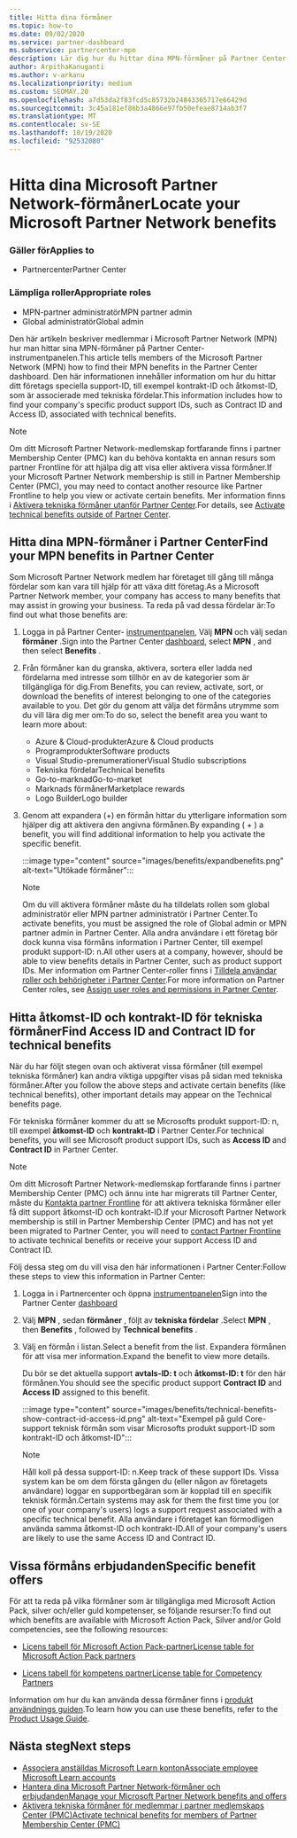 ```yaml
---
title: Hitta dina förmåner
ms.topic: how-to
ms.date: 09/02/2020
ms.service: partner-dashboard
ms.subservice: partnercenter-mpn
description: Lär dig hur du hittar dina MPN-förmåner på Partner Center-instrumentpanelen. Innehåller information om hur du hittar ditt åtkomst-ID och kontrakts-ID för tekniska förmåner.
author: ArpithaKanuganti
ms.author: v-arkanu
ms.localizationpriority: medium
ms.custom: SEOMAY.20
ms.openlocfilehash: a7d53da2f83fcd5c85732b24843365717e66429d
ms.sourcegitcommit: 3c45a181ef86b3a4866e97fb50efeae8714ab3f7
ms.translationtype: MT
ms.contentlocale: sv-SE
ms.lasthandoff: 10/19/2020
ms.locfileid: "92532080"
---
```

# <a name="locate-your-microsoft-partner-network-benefits"></a><span data-ttu-id="4c2b5-104">Hitta dina Microsoft Partner Network-förmåner</span><span class="sxs-lookup"><span data-stu-id="4c2b5-104">Locate your Microsoft Partner Network benefits</span></span> 

### <a name="applies-to"></a><span data-ttu-id="4c2b5-105">Gäller för</span><span class="sxs-lookup"><span data-stu-id="4c2b5-105">Applies to</span></span>

- <span data-ttu-id="4c2b5-106">Partnercenter</span><span class="sxs-lookup"><span data-stu-id="4c2b5-106">Partner Center</span></span>

### <a name="appropriate-roles"></a><span data-ttu-id="4c2b5-107">Lämpliga roller</span><span class="sxs-lookup"><span data-stu-id="4c2b5-107">Appropriate roles</span></span>

- <span data-ttu-id="4c2b5-108">MPN-partner administratör</span><span class="sxs-lookup"><span data-stu-id="4c2b5-108">MPN partner admin</span></span>
- <span data-ttu-id="4c2b5-109">Global administratör</span><span class="sxs-lookup"><span data-stu-id="4c2b5-109">Global admin</span></span>

<span data-ttu-id="4c2b5-110">Den här artikeln beskriver medlemmar i Microsoft Partner Network (MPN) hur man hittar sina MPN-förmåner på Partner Center-instrumentpanelen.</span><span class="sxs-lookup"><span data-stu-id="4c2b5-110">This article tells members of the Microsoft Partner Network (MPN) how to find their MPN benefits in the Partner Center dashboard.</span></span> <span data-ttu-id="4c2b5-111">Den här informationen innehåller information om hur du hittar ditt företags speciella support-ID, till exempel kontrakt-ID och åtkomst-ID, som är associerade med tekniska fördelar.</span><span class="sxs-lookup"><span data-stu-id="4c2b5-111">This information includes how to find your company's specific product support IDs, such as Contract ID and Access ID, associated with technical benefits.</span></span>

>[!NOTE]
> <span data-ttu-id="4c2b5-112">Om ditt Microsoft Partner Network-medlemskap fortfarande finns i partner Membership Center (PMC) kan du behöva kontakta en annan resurs som partner Frontline för att hjälpa dig att visa eller aktivera vissa förmåner.</span><span class="sxs-lookup"><span data-stu-id="4c2b5-112">If your Microsoft Partner Network membership is still in Partner Membership Center (PMC), you may need to contact another resource like Partner Frontline to help you view or activate certain benefits.</span></span> <span data-ttu-id="4c2b5-113">Mer information finns i [Aktivera tekniska förmåner utanför Partner Center](partner-membership-center-tech-benefits-activate.md).</span><span class="sxs-lookup"><span data-stu-id="4c2b5-113">For details, see [Activate technical benefits outside of Partner Center](partner-membership-center-tech-benefits-activate.md).</span></span>

## <a name="find-your-mpn-benefits-in-partner-center"></a><span data-ttu-id="4c2b5-114">Hitta dina MPN-förmåner i Partner Center</span><span class="sxs-lookup"><span data-stu-id="4c2b5-114">Find your MPN benefits in Partner Center</span></span>

<span data-ttu-id="4c2b5-115">Som Microsoft Partner Network medlem har företaget till gång till många fördelar som kan vara till hjälp för att växa ditt företag.</span><span class="sxs-lookup"><span data-stu-id="4c2b5-115">As a Microsoft Partner Network member, your company has access to many benefits that may assist in growing your business.</span></span> <span data-ttu-id="4c2b5-116">Ta reda på vad dessa fördelar är:</span><span class="sxs-lookup"><span data-stu-id="4c2b5-116">To find out what those benefits are:</span></span>

1. <span data-ttu-id="4c2b5-117">Logga in på Partner Center- [instrumentpanelen](https://partner.microsoft.com/dashboard/home), Välj **MPN** och välj sedan **förmåner** .</span><span class="sxs-lookup"><span data-stu-id="4c2b5-117">Sign into the Partner Center [dashboard](https://partner.microsoft.com/dashboard/home), select **MPN** , and then select **Benefits** .</span></span>

2. <span data-ttu-id="4c2b5-118">Från förmåner kan du granska, aktivera, sortera eller ladda ned fördelarna med intresse som tillhör en av de kategorier som är tillgängliga för dig.</span><span class="sxs-lookup"><span data-stu-id="4c2b5-118">From Benefits, you can review, activate, sort, or download the benefits of interest belonging to one of the categories available to you.</span></span> <span data-ttu-id="4c2b5-119">Det gör du genom att välja det förmåns utrymme som du vill lära dig mer om:</span><span class="sxs-lookup"><span data-stu-id="4c2b5-119">To do so, select the benefit area you want to learn more about:</span></span>

   - <span data-ttu-id="4c2b5-120">Azure & Cloud-produkter</span><span class="sxs-lookup"><span data-stu-id="4c2b5-120">Azure & Cloud products</span></span>
   - <span data-ttu-id="4c2b5-121">Programprodukter</span><span class="sxs-lookup"><span data-stu-id="4c2b5-121">Software products</span></span>
   - <span data-ttu-id="4c2b5-122">Visual Studio-prenumerationer</span><span class="sxs-lookup"><span data-stu-id="4c2b5-122">Visual Studio subscriptions</span></span>
   - <span data-ttu-id="4c2b5-123">Tekniska fördelar</span><span class="sxs-lookup"><span data-stu-id="4c2b5-123">Technical benefits</span></span>
   - <span data-ttu-id="4c2b5-124">Go-to-marknad</span><span class="sxs-lookup"><span data-stu-id="4c2b5-124">Go-to-market</span></span>
   - <span data-ttu-id="4c2b5-125">Marknads förmåner</span><span class="sxs-lookup"><span data-stu-id="4c2b5-125">Marketplace rewards</span></span>
   - <span data-ttu-id="4c2b5-126">Logo Builder</span><span class="sxs-lookup"><span data-stu-id="4c2b5-126">Logo builder</span></span>

3. <span data-ttu-id="4c2b5-127">Genom att expandera (+) en förmån hittar du ytterligare information som hjälper dig att aktivera den angivna förmånen.</span><span class="sxs-lookup"><span data-stu-id="4c2b5-127">By expanding ( + ) a benefit, you will find additional information to help you activate the specific benefit.</span></span>

   :::image type="content" source="images/benefits/expandbenefits.png" alt-text="Utökade förmåner":::

   > [!NOTE]
   > <span data-ttu-id="4c2b5-129">Om du vill aktivera förmåner måste du ha tilldelats rollen som global administratör eller MPN partner administratör i Partner Center.</span><span class="sxs-lookup"><span data-stu-id="4c2b5-129">To activate benefits, you must be assigned the role of Global admin or MPN partner admin in Partner Center.</span></span> <span data-ttu-id="4c2b5-130">Alla andra användare i ett företag bör dock kunna visa förmåns information i Partner Center, till exempel produkt support-ID: n.</span><span class="sxs-lookup"><span data-stu-id="4c2b5-130">All other users at a company, however, should be able to view benefits details in Partner Center, such as product support IDs.</span></span> <span data-ttu-id="4c2b5-131">Mer information om Partner Center-roller finns i [Tilldela användar roller och behörigheter i Partner Center](permissions-overview.md).</span><span class="sxs-lookup"><span data-stu-id="4c2b5-131">For more information on Partner Center roles, see [Assign user roles and permissions in Partner Center](permissions-overview.md).</span></span>

## <a name="find-access-id-and-contract-id-for-technical-benefits"></a><span data-ttu-id="4c2b5-132">Hitta åtkomst-ID och kontrakt-ID för tekniska förmåner</span><span class="sxs-lookup"><span data-stu-id="4c2b5-132">Find Access ID and Contract ID for technical benefits</span></span>

<span data-ttu-id="4c2b5-133">När du har följt stegen ovan och aktiverat vissa förmåner (till exempel tekniska förmåner) kan andra viktiga uppgifter visas på sidan med tekniska förmåner.</span><span class="sxs-lookup"><span data-stu-id="4c2b5-133">After you follow the above steps and activate certain benefits (like technical benefits), other important details may appear on the Technical benefits page.</span></span>

<span data-ttu-id="4c2b5-134">För tekniska förmåner kommer du att se Microsofts produkt support-ID: n, till exempel **åtkomst-ID** och **kontrakt-ID** i Partner Center.</span><span class="sxs-lookup"><span data-stu-id="4c2b5-134">For technical benefits, you will see Microsoft product support IDs, such as **Access ID** and **Contract ID** in Partner Center.</span></span>

>[!NOTE]
> <span data-ttu-id="4c2b5-135">Om ditt Microsoft Partner Network-medlemskap fortfarande finns i partner Membership Center (PMC) och ännu inte har migrerats till Partner Center, måste du [Kontakta partner Frontline](partner-membership-center-tech-benefits-activate.md) för att aktivera tekniska förmåner eller få ditt support åtkomst-ID och kontrakt-ID.</span><span class="sxs-lookup"><span data-stu-id="4c2b5-135">If your Microsoft Partner Network membership is still in Partner Membership Center (PMC) and has not yet been migrated to Partner Center, you will need to [contact Partner Frontline](partner-membership-center-tech-benefits-activate.md) to activate technical benefits or receive your support Access ID and Contract ID.</span></span>

 <span data-ttu-id="4c2b5-136">Följ dessa steg om du vill visa den här informationen i Partner Center:</span><span class="sxs-lookup"><span data-stu-id="4c2b5-136">Follow these steps to view this information in Partner Center:</span></span>

1. <span data-ttu-id="4c2b5-137">Logga in i Partnercenter och öppna [instrumentpanelen](https://partner.microsoft.com/dashboard/home)</span><span class="sxs-lookup"><span data-stu-id="4c2b5-137">Sign into the Partner Center [dashboard](https://partner.microsoft.com/dashboard/home)</span></span>

2. <span data-ttu-id="4c2b5-138">Välj **MPN** , sedan **förmåner** , följt av **tekniska fördelar** .</span><span class="sxs-lookup"><span data-stu-id="4c2b5-138">Select **MPN** , then **Benefits** , followed by **Technical benefits** .</span></span>

3. <span data-ttu-id="4c2b5-139">Välj en förmån i listan.</span><span class="sxs-lookup"><span data-stu-id="4c2b5-139">Select a benefit from the list.</span></span> <span data-ttu-id="4c2b5-140">Expandera förmånen för att visa mer information.</span><span class="sxs-lookup"><span data-stu-id="4c2b5-140">Expand the benefit to view more details.</span></span> 

   <span data-ttu-id="4c2b5-141">Du bör se det aktuella support **avtals-ID: t** och **åtkomst-ID: t** för den här förmånen.</span><span class="sxs-lookup"><span data-stu-id="4c2b5-141">You should see the specific product support **Contract ID** and **Access ID** assigned to this benefit.</span></span>  

   :::image type="content" source="images/benefits/technical-benefits-show-contract-id-access-id.png" alt-text="Exempel på guld Core-support teknisk förmån som visar Microsofts produkt support-ID som kontrakt-ID och åtkomst-ID":::

   > [!NOTE]
   > <span data-ttu-id="4c2b5-143">Håll koll på dessa support-ID: n.</span><span class="sxs-lookup"><span data-stu-id="4c2b5-143">Keep track of these support IDs.</span></span> <span data-ttu-id="4c2b5-144">Vissa system kan be om dem första gången du (eller någon av företagets användare) loggar en supportbegäran som är kopplad till en specifik teknisk förmån.</span><span class="sxs-lookup"><span data-stu-id="4c2b5-144">Certain systems may ask for them the first time you (or one of your company's users) logs a support request associated with a specific technical benefit.</span></span> <span data-ttu-id="4c2b5-145">Alla användare i företaget kan förmodligen använda samma åtkomst-ID och kontrakt-ID.</span><span class="sxs-lookup"><span data-stu-id="4c2b5-145">All of your company's users are likely to use the same Access ID and Contract ID.</span></span>

## <a name="specific-benefit-offers"></a><span data-ttu-id="4c2b5-146">Vissa förmåns erbjudanden</span><span class="sxs-lookup"><span data-stu-id="4c2b5-146">Specific benefit offers</span></span>

<span data-ttu-id="4c2b5-147">För att ta reda på vilka förmåner som är tillgängliga med Microsoft Action Pack, silver och/eller guld kompetenser, se följande resurser:</span><span class="sxs-lookup"><span data-stu-id="4c2b5-147">To find out which benefits are available with Microsoft Action Pack, Silver and/or Gold competencies, see the following resources:</span></span>

- [<span data-ttu-id="4c2b5-148">Licens tabell för Microsoft Action Pack-partner</span><span class="sxs-lookup"><span data-stu-id="4c2b5-148">License table for Microsoft Action Pack partners</span></span>](https://assetsprod.microsoft.com/mpn/MPN-MAPS-Software-IUR-License-Table.xlsx)

- [<span data-ttu-id="4c2b5-149">Licens tabell för kompetens partner</span><span class="sxs-lookup"><span data-stu-id="4c2b5-149">License table for Competency Partners</span></span>](https://assetsprod.microsoft.com/mpn-maps-software-iur-competency-license-table.docx)

<span data-ttu-id="4c2b5-150">Information om hur du kan använda dessa förmåner finns i [produkt användnings guiden](https://assets.microsoft.com/MPN-MAPS-Product-Usage-Guide.pdf).</span><span class="sxs-lookup"><span data-stu-id="4c2b5-150">To learn how you can use these benefits,  refer to the [Product Usage Guide](https://assets.microsoft.com/MPN-MAPS-Product-Usage-Guide.pdf).</span></span>

## <a name="next-steps"></a><span data-ttu-id="4c2b5-151">Nästa steg</span><span class="sxs-lookup"><span data-stu-id="4c2b5-151">Next steps</span></span>

- [<span data-ttu-id="4c2b5-152">Associera anställdas Microsoft Learn konton</span><span class="sxs-lookup"><span data-stu-id="4c2b5-152">Associate employee Microsoft Learn accounts</span></span>](ms-learn-associate.md)
- [<span data-ttu-id="4c2b5-153">Hantera dina Microsoft Partner Network-förmåner och erbjudanden</span><span class="sxs-lookup"><span data-stu-id="4c2b5-153">Manage your Microsoft Partner Network benefits and offers</span></span>](manage-your-partner-network-benefits.md)
- [<span data-ttu-id="4c2b5-154">Aktivera tekniska förmåner för medlemmar i partner medlemskaps Center (PMC)</span><span class="sxs-lookup"><span data-stu-id="4c2b5-154">Activate technical benefits for members of Partner Membership Center (PMC)</span></span>](partner-membership-center-tech-benefits-activate.md)